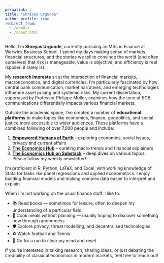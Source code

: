 ```yaml
---
permalink: /
title: "Shreyas Urgunde"
author_profile: true
redirect_from: 
  - /about/
  - /about.html
---
```


Hello, I’m **Shreyas Urgunde**, currently pursuing an MSc in Finance at Warwick Business School. I spend my days making sense of markets, financial structures, and the stories we tell to convince the world (and often ourselves) that risk is manageable, value is objective, and efficiency is real (spoiler: it rarely is).

My **research interests** sit at the intersection of financial markets, macroeconomics, and digital currencies. I’m particularly fascinated by how central bank communication, market narratives, and emerging technologies influence asset pricing and systemic risks. My current dissertation, supervised by Professor Philippe Muller, examines how the tone of ECB communications differentially impacts various financial markets. 

Outside the academic space, I’ve created a number of **educational platforms** to make topics like economics, finance, geopolitics, and social justice more accessible to wider audiences. These platforms have a combined following of over 7,000 people and include:

1. <a href="https://www.instagram.com/empowered.humans.of.earth/" target="_blank"><strong>Empowered Humans of Earth</strong></a> – exploring economics, social issues, privacy and current affairs  
2. <a href="https://www.instagram.com/the.economics.hub/" target="_blank"><strong>The Economics Hub</strong></a> – curating macro trends and financial explainers  
3. <a href="https://economicshub.substack.com/" target="_blank"><strong>The Economics Hub on Substack</strong></a> – deep dives on various topics. Please follow my weekly newsletter!

I’m proficient in R, Python, LaTeX, and Excel, with working knowledge of Stata for tasks like panel regressions and applied econometrics. I enjoy building financial models and making complex data easier to interpret and explain.

When I’m not working on the usual finance stuff. I like to: 

- 📚 Read books — sometimes for leisure, often to deepen my understanding of a particular field
- 🍳 Cook meals without planning — usually hoping to discover something new through randomness
- 🛡️ Explore privacy, threat modelling, and decentralised technologies 
- ⚽ Watch football and Tennis  
- 🏃 Go for a run to clear my mind and reset

If you're interested in talking research, sharing ideas, or just debating the credibility of classical economics in modern markets, feel free to reach out!




